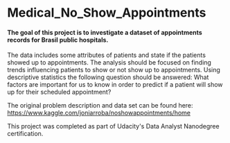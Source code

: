 # Medical_No_Show_Appointments

#### The goal of this project is to investigate a dataset of appointments records for Brasil public hospitals. 
The data includes some attributes of patients and state if the patients showed up to appointments. 
The analysis should be focused on finding trends influencing patients to show or not show up to appointments. 
Using descriptive statistics the following question should be answered: What factors are important for us to know in order to predict if a patient will show up for their scheduled appointment?

The original problem description and data set can be found here: https://www.kaggle.com/joniarroba/noshowappointments/home

This project was completed as part of Udacity's Data Analyst Nanodegree certification.
